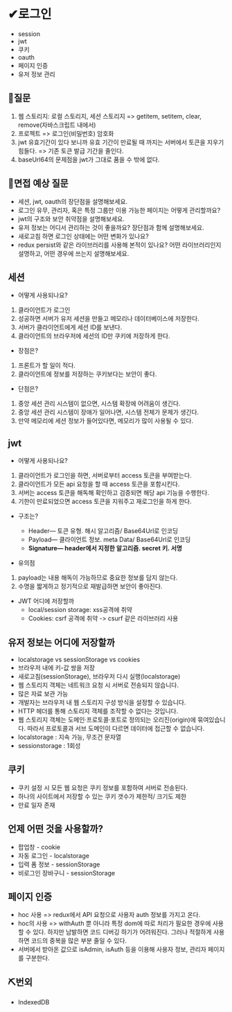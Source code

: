 # ✔로그인
- session
- jwt
- 쿠키
- oauth
- 페이지 인증
- 유저 정보 관리

## 👀질문
1. 웹 스토리지: 로컬 스토리지, 세션 스토리지 => getitem, setitem, clear, remove(자바스크립트 내에서)   
2. 프로젝트 => 로그인(비밀번호) 암호화
3. jwt 유효기간이 있다 보니까 유효 기간이 만료될 때 까지는 서버에서 토큰을 지우기 힘들다. => 기존 토큰 발급 기간을 줄인다.    
4. baseUrl64의 문제점을 jwt가 그대로 품을 수 밖에 없다.    

## 📂면접 예상 질문
- 세션, jwt, oauth의 장단점을 설명해보세요.
- 로그인 유무, 관리자, 혹은 특정 그룹만 이용 가능한 페이지는 어떻게 관리할까요?
- jwt의 구조와 보안 취약점을 설명해보세요.
- 유저 정보는 어디서 관리하는 것이 좋을까요? 장단점과 함께 설명해보세요.
- 새로고침 하면 로그인 상태에는 어떤 변화가 있나요?
- redux persist와 같은 라이브러리를 사용해 본적이 있나요? 어떤 라이브러리인지 설명하고, 어떤 경우에 쓰는지 설명해보세요.

## 세션
- 어떻게 사용되나요?
1. 클라이언트가 로그인
2. 성공하면 서버가 유저 세션을 만들고 메모리나 데이터베이스에 저장한다.
3. 서버가 클라이언트에게 세션 ID를 보낸다.
4. 클라이언트의 브라우저에 세션의 ID만 쿠키에 저장하게 한다.

- 장점은?   
1. 프론트가 할 일이 적다.
2. 클라이언트에 정보를 저장하는 쿠키보다는 보안이 좋다.

- 단점은?
1. 중앙 세션 관리 시스템이 없으면, 시스템 확장에 어려움이 생긴다.
2. 중앙 세션 관리 시스템이 장애가 일어나면, 시스템 전체가 문제가 생긴다.
3. 만약 메모리에 세션 정보가 들어있다면, 메모리가 많이 사용될 수 있다.


## jwt
- 어떻게 사용되나요?
1. 클라이언트가 로그인을 하면, 서버로부터 access 토큰을 부여받는다.
2. 클라이언트가 모든 api 요청을 할 때 access 토큰을 포함시킨다.
3. 서버는 access 토큰을 해독해 확인하고 검증되면 해당 api 기능을 수행한다.
4. 기한이 만료되었으면 access 토큰을 지워주고 재로그인을 하게 한다.

- 구조는?
  * Header— 토큰 유형. 해시 알고리즘/ Base64Url로 인코딩
  * Payload— 클라이언트 정보. meta Data/ Base64Url로 인코딩
  * <strong>Signature— header에서 지정한 알고리즘. secret 키. 서명</strong>

- 유의점
1. payload는 내용 해독이 가능하므로 중요한 정보를 담지 않는다.
2. 수명을 짧게하고 정기적으로 재발급하면 보안이 좋아진다.

- JWT 어디에 저장할까
  * local/session storage: xss공격에 취약
  * Cookies: csrf 공격에 취약 -> csurf 같은 라이브러리 사용

## 유저 정보는 어디에 저장할까
- localstorage vs sessionStorage vs cookies
- 브라우저 내에 키-값 쌍을 저장
- 새로고침(sessionStorage), 브라우저 다시 실행(localstorage)
- 웹 스토리지 객체는 네트워크 요청 시 서버로 전송되지 않습니다. 
- 많은 자료 보관 가능
- 개발자는 브라우저 내 웹 스토리지 구성 방식을 설정할 수 있습니다.
- HTTP 헤더를 통해 스토리지 객체를 조작할 수 없다는 것입니다.
- 웹 스토리지 객체는 도메인·프로토콜·포트로 정의되는 오리진(origin)에 묶여있습니다. 따라서 프로토콜과 서브 도메인이 다르면 데이터에 접근할 수 없습니다.
- localstorage : 지속 가능, 무조건 문자열
- sessionstorage : 1회성

## 쿠키
- 쿠키 설정 시 모든 웹 요청은 쿠키 정보를 포함하여 서버로 전송된다.
- 하나의 사이트에서 저장할 수 있는 쿠키 갯수가 제한적/ 크기도 제한
- 만료 일자 존재
 
## 언제 어떤 것을 사용할까?
- 팝업창 - cookie
- 자동 로그인 - localstorage
- 입력 폼 정보 - sessionStorage
- 비로그인 장바구니 - sessionStorage
 
## 페이지 인증
- hoc 사용 => redux에서 API 요청으로 사용자 auth 정보를 가지고 온다.
- hoc의 사용 => withAuth 뿐 아니라 특정 dom에 따로 처리가 필요한 경우에 사용 할 수 있다. 하지만 남발하면 코드 디버깅 하기가 어려워진다. 그러나 적절하게 사용하면 코드의 중복을 많은 부분 줄일 수 있다.
- 서버에서 받아온 값으로 isAdmin, isAuth 등을 이용해 사용자 정보, 관리자 페이지를 구분한다.

## ⛏번외
- IndexedDB

